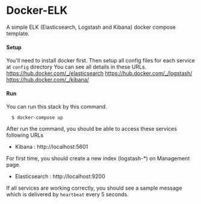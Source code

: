 # Docker-ELK
A simple ELK (Elasticsearch, Logstash and Kibana) docker compose template.

#### Setup
You'll need to install docker first.
Then setup all config files for each service at `config` directory
You can see all details in these URLs.
https://hub.docker.com/_/elasticsearch
https://hub.docker.com/_/logstash/
https://hub.docker.com/_/kibana/


#### Run
You can run this stack by this command.
```
  $ docker-compose up
```
After run the command, you should be able to access these services following URLs
- Kibana : http://localhost:5601

For first time, you should create a new index (logstash-*) on Management page.

- Elasticsearch : http://localhost:9200

If all services are working correctly, you should see a sample message which is delivered by `heartbeat` every 5 seconds.
